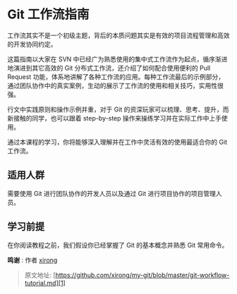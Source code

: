 # Git 工作流指南

工作流其实不是一个初级主题，背后的本质问题其实是有效的项目流程管理和高效的开发协同约定。 

这篇指南以大家在 SVN 中已经广为熟悉使用的集中式工作流作为起点，循序渐进地演进到其它高效的 Git 分布式工作流，还介绍了如何配合使用便利的 Pull Request 功能，体系地讲解了各种工作流的应用。每种工作流最后的示例部分，通过团队协作中的真实案例，生动的展示了工作流的使用和相关技巧，实用性很强。

行文中实践原则和操作示例并重，对于 Git 的资深玩家可以梳理、思考、提升，而新接触的同学，也可以跟着 step-by-step 操作来操练学习并在实际工作中上手使用。

通过本课程的学习，你将能够深入理解并在工作中灵活有效的使用最适合你的 Git 工作流。

## 适用人群

需要使用 Git 进行团队协作的开发人员以及通过 Git 进行项目协作的项目管理人员。

## 学习前提

在你阅读教程之前，我们假设你已经掌握了 Git 的基本概念并熟悉 Git 常用命令。

**鸣谢** : 作者 [xirong][0]  
> 原文地址: [https://github.com/xirong/my-git/blob/master/git-workflow-tutorial.md][1]

[0]: https://github.com/xirong
[1]: https://github.com/xirong/my-git/blob/master/git-workflow-tutorial.md
